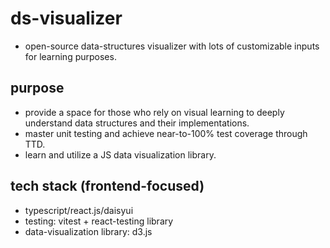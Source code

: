 # ds-visualizer
* open-source data-structures visualizer with lots of customizable inputs for learning purposes.

## purpose
* provide a space for those who rely on visual learning to deeply understand data structures and their implementations.
* master unit testing and achieve near-to-100% test coverage through TTD.
* learn and utilize a JS data visualization library.

## tech stack (frontend-focused)
* typescript/react.js/daisyui
* testing: vitest + react-testing library
* data-visualization library: d3.js
